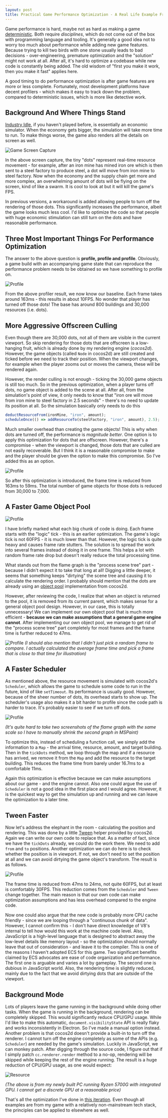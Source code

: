 ```yaml
---
layout: post
title: Practical Game Performance Optimization - A Real Life Example From Industry Idle
---
```


Game performance is hard, maybe not as hard as making a game [deterministic](https://ruoyusun.com/2019/03/29/game-networking-2.html#deterministic-is-hard). Both require *disciplines*, which do not come out of the box with programming language and tooling. It's generally a good idea not to worry too much about performance while adding new game features. Because trying to kill two birds with one stone usually leads to bad decisions - over-engineering, premature optimization and the "solution" might not work at all. After all, it's hard to optimize a codebase while new code is constantly being added. The old wisdom of "first you make it work, then you make it fast" applies here.

A good timing to do performance optimization is after game features are more or less complete. Fortunately, most development platforms have decent profilers - which makes it easy to track down the problem, compared to deterministic issues, which is more like detective work.

## Background And Where Things Stand

[Industry Idle](https://industryidle.com/), if you haven't played before, is essentially an economic simulator. When the economy gets bigger, the simulation will take more time to run. To make things worse, the game also renders all the details on screen as well.

![Game Screen Capture](https://i.ibb.co/bNy5Bwh/ezgif-3-6148af3f77.gif)

In the above screen capture, the tiny "dots" represent real-time resource movement - for example, after an iron mine has mined iron ore which is then sent to a steel factory to produce steel, a dot will move from iron mine to steel factory. Now when the economy and the supply chain get more and more complex, an overwhelming amount of dots will be flying on the screen, kind of like a swarm. It is cool to look at but it will kill the game's FPS.

In previous versions, a workaround is added allowing people to turn off the rendering of those dots. This significantly increases the performance, albeit the game looks much less cool. I'd like to optimize the code so that people with huge economic stimulation can still turn on the dots and have reasonable performance.

## Three Most Important Things For Performance Optimization

The answer to the above question is **profile, profile and profile**. Obviously, a game build with an accompanying game state that can reproduce the performance problem needs to be obtained so we have something to profile on.

![Profile](https://i.ibb.co/R05gQQq/image.png)

From the above profiler result, we now know our baseline. Each frame takes around 163ms - this results in about 10FPS. No wonder that player has turned off those dots! The base has around 800 buildings and 30,000 resources (i.e. dots).

## More Aggressive Offscreen Culling

Even though there are 30,000 dots, not all of them are visible in the current viewport. So skip rendering for those dots that are offscreen is a low-hanging fruit, which is already done by my rendering engine (*cocos2d*). However, the game objects (called `Node` in cocos2d) are still created and ticked before we need to track their position. When the viewport changes, for example when the player zooms out or moves the camera, these will be rendered again.

However, the render culling is not enough - ticking the 30,000 game objects is still too much. So in the previous optimization, when a player turns off dots, no game object is added to the scene at all. After all, from the simulation's point of view, it only needs to know that "iron ore will move from iron mine to steel factory in 2.5 seconds" - there's no need to update its position at all. So the simulation basically only needs to do this

```javascript
deductResourceFrom(ironMine, "iron", amount);
scheduleOnce(() => addResourceTo(steelFactory, "iron", amount), 2.5);
```

Much smaller overhead than creating the game objects! This is why when dots are turned off, the performance is *magnitude better*. One option is to apply this optimization for dots that are offscreen. However, there's a compromise - when the viewport is changed, those dots that are culled are not easily recoverable. But I think it is a reasonable compromise to make and the player should be given the option to make this compromise. So I've added this as an option.

![Profile](https://i.ibb.co/J7pQSgX/image.png)

So after this optimization is introduced, the frame time is reduced from 163ms to 59ms. The total number of game objects for those dots is reduced from 30,000 to 7,000.

## A Faster Game Object Pool

![Profile](https://i.ibb.co/HVfqtkk/image.png)

I have briefly marked what each big chunk of code is doing. Each frame starts with the "logic" tick - this is an earlier optimization. The game's logic tick is not 60FPS - it is much lower than that. However, the logic tick is quite heavy and causes frame rate stutters. The solution is to spread the work into several frames instead of doing it in one frame. This helps a lot with random frame rate drop but doesn't really reduce the total processing time.

What stands out from the flame graph is the "process scene tree" part - because I didn't expect it to take that long at all! Digging a little deeper, it seems that something keeps "dirtying" the scene tree and causing it to calculate the rendering order. I probably should mention that the dots are already using an [object pool](https://en.wikipedia.org/wiki/Object_pool_pattern) implementation from cocos2d.

However, after reviewing the code, I realize that when an object is returned to the pool, it is removed from its current parent, which makes sense for a general object pool design. However, in our case, this is totally unnecessary! We can implement our own object pool that is much more efficient - **because we can make assumptions that a general game engine cannot**. After implementing our own object pool, we manage to get rid of the "process scene tree" part completely for most frames and the frame time is further reduced to 47ms.

![Profile](https://i.ibb.co/pW0Ns8N/image.png)
*(I should also mention that I didn't just pick a random frame to compare. I actually calculated the average frame time and pick a frame that is close to that time for illustration)*

## A Faster Scheduler

As mentioned above, the resource movement is simulated with cocos2d's `Scheduler`, which allows the game to schedule some code to run in the future, kind of like `setTimeout`. Its performance is usually good. However, because of the sheer number of dots, its overhead starts to show up. The scheduler's usage also makes it a bit harder to profile since the code path is harder to trace. It's probably easier to see if we turn off dots.

![Profile](https://i.ibb.co/DMsyWyd/image.png)

*(It's quite hard to take two screenshots of the flame graph with the same scale so I have to manually shrink the second graph in MSPaint)*

To optimize this, instead of scheduling a function call, we simply add the information to a `Map` - the arrival time, resource, amount, and target building. Then in the `tickDots` method, we loop through the map and if a resource has arrived, we remove it from the `Map` and add the resource to the target building. This reduces the frame time from barely under 16.7ms to a comfortable 11ms.

Again this optimization is effective because we can make assumptions about our game - and the engine cannot. Also one could argue the use of `Scheduler` is not a good idea in the first place and I would agree. However, it is the quickest way to get the simulation up and running and we can leave the optimization to a later time.

## Tween Faster

Now let's address the elephant in the room - calculating the position and rendering. This was done by a little [Tween](https://docs.cocos.com/creator/2.4/api/en/classes/Tween.html) helper provided by cocos2d. Again we can write our own code to replace that. As a matter of fact, since we have the `tickDots` already, we could do the work there. We need to add `from` and `to` positions. Another optimization we can do here is to check whether the position is in viewport. If not, we don't need to set the position at all and we can avoid dirtying the game object's transform. The result is as follows.

![Profile](https://i.ibb.co/rsYLPFx/image.png)

The frame time is reduced from 47ms to 24ms, not quite 60FPS, but at least is comfortably 30FPS. This reduction comes from the `Scheduler` and `Tween` change together. The main reason is that our own code can make optimization assumptions and has less overhead compared to the engine code.

Now one could also argue that the new code is probably more CPU cache friendly - since we are looping through a "continuous chunk of data". However, I cannot confirm this - I don't have direct knowledge of V8's internal to tell how would this work at the machine code level. Also, JavaScript is a high-level language that is designed to abstract away the low-level details like memory layout - so the optimization should normally leave that out of consideration - and leave it to the compiler. This is one of the reasons I haven't adopted ECS for this game. Two significant benefits claimed by ECS advocates are ease of code organization and performance. The first one is arguable and varies a lot by gameplay. The second one is dubious in JavaScript world. Also, the rendering time is slightly reduced, mainly due to the fact that we avoid dirtying dots that are outside of the viewport.

## Background Mode

Lots of players leave the game running in the background while doing other tasks. When the game is running in the background, rendering can be completely skipped. This would significantly reduce CPU/GPU usage. While I'd like to make this automatic, `document.visibilityState` API is really flaky and works inconsistently in Electron. So I've made a manual option instead. Another problem is that cocos2d doesn't provide a built-in to turn off the renderer. I cannot turn off the engine completely as some of the APIs (e.g. `Scheduler`) are needed by the game's simulation. Luckily in JavaScript, we can monkey patch. After digging through the source code, I figure out that if I simply patch `cc.renderer.render` method to a no-op, rendering will be skipped while keeping the rest of the engine running. The result is a huge reduction of CPU/GPU usage, as one would expect:

![Resource](https://i.ibb.co/P5H6D2Q/image.png)

*(The above is from my newly built PC running Ryzen 5700G with integrated GPU. I cannot get a discrete GPU at a reasonable price)*

That's all the optimization I've done in [this iteration](https://steamcommunity.com/games/1574000/announcements/detail/4331901783670378108). Even though all examples are from my game with a relatively non-mainstream tech stack, the principles can be applied to elsewhere as well.